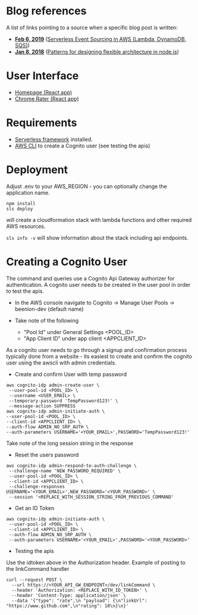 # Blog references

A list of links pointing to a source when a specific blog post is written:

- [**Feb 6, 2019**](https://github.com/domagojk/beenion/tree/beenion-aws-2) ([Serverless Event Sourcing in AWS (Lambda, DynamoDB, SQS)](https://medium.com/@domagojk/serverless-event-sourcing-in-aws-lambda-dynamodb-sqs-7237d79aed27))
- [**Jan 8, 2018**](https://github.com/domagojk/beenion/tree/blog-patterns) ([Patterns for designing flexible architecture in node.js](https://medium.com/@domagojk/patterns-for-designing-flexible-architecture-in-node-js-cqrs-es-onion-7eb10bbefe17))

# User Interface

- [Homepage (React app)](https://github.com/domagojk/beenion-web)
- [Chrome Rater (React app)](https://github.com/domagojk/beenion-chrome-rater)

# Requirements 

- [Serverless framework](https://serverless.com/) installed.
- [AWS CLI](https://aws.amazon.com/cli/) to create a Cognito user (see testing the apis)

# Deployment 	

Adjust .env to your AWS_REGION - you can optionally change the application name.	

```	
npm install	
sls deploy	
```	

will create a cloudformation stack with lambda functions and other required AWS resources.	

`sls info -v` will show information about the stack including api endpoints.	

# Creating a Cognito User 	

The command and queries use a Cognito Api Gateway authorizer for authentication. A cognito user needs to be created in the user pool in order to test the apis.	

* In the AWS console navigate to Cognito -> Manage User Pools -> beenion-dev (default name)	
* Take note of the following 	

  - "Pool Id" under General Settings <POOL_ID>	
  - "App Client ID" under app client <APPCLIENT_ID>	


 As a cognito user needs to go through a signup and confirmation process typically done from a website - its easiest to create and confirm the cognito user using the awscli with admin credentials.	

 * Create and confirm User with temp password	
 ```	
 aws cognito-idp admin-create-user \	
  --user-pool-id <POOL_ID> \	
  --username <USER_EMAIL> \	
  --temporary-password 'TempPassword123!' \	
  --message-action SUPPRESS  	
aws cognito-idp admin-initiate-auth \	
 --user-pool-id <POOL_ID> \	
 --client-id <APPCLIENT_ID> \	
 --auth-flow ADMIN_NO_SRP_AUTH \	
 --auth-parameters USERNAME='<YOUR_EMAIL>',PASSWORD='TempPassword123!'	
 ```	
 Take note of the long session string in the response 	
 * Reset the users password 	
 ```	
 aws cognito-idp admin-respond-to-auth-challenge \	
  --challenge-name 'NEW_PASSWORD_REQUIRED' \	
  --user-pool-id <POOL_ID> \	
  --client-id <APPCLIENT_ID> \	
  --challenge-responses USERNAME='<YOUR_EMAIL>',NEW_PASSWORD='<YOUR_PASSWORD>' \	
  --session '<REPLACE_WITH_SESSION_STRING_FROM_PREVIOUS_COMMAND'   	
```	
* Get an ID Token 	
```	
aws cognito-idp admin-initiate-auth \	
 --user-pool-id <POOL_ID> \	
 --client-id <APPCLIENT_ID> \	
 --auth-flow ADMIN_NO_SRP_AUTH \	
 --auth-parameters USERNAME='<YOUR_EMAIL>',PASSWORD='<YOUR_PASSWORD>'	
 ```	

* Testing the apis	

Use the idtoken above in the Authorization header. Example of posting to the linkCommand handler	

```	
curl --request POST \	
  --url https://<YOUR_API_GW_ENDPOINT>/dev/linkCommand \	
  --header 'Authorization: <REPLACE_WITH_ID_TOKEN>' \	
  --header 'Content-Type: application/json' \	
  --data '{"type": "rate",\n "payload": {\n"linkUrl": "https://www.github.com",\n"rating": 10\n}\n}'	
```
